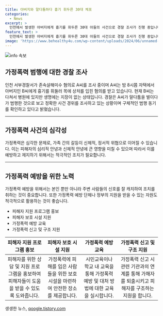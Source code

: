 ```yaml
---
title: 아버지와 말다툼하다 흉기 휘두른 30대 체포
categories:
  - News
excerpt: >
  인천에서 발생한 아버지에게 흉기를 휘두른 30대 아들의 사건으로 경찰 조사가 진행 중입니다. 30대 A씨는 아버지인 60대 B씨를 공격한 후 직접 신고하고 체포됐습니다. 피해자 B씨는 다친 상태지만 생명은 위협받지 않으며 경찰은 동기 파악과 구속 여부에 대한 조사를 진행하고 있습니다. (150자)
feature_text: >
  인천에서 발생한 아버지에게 흉기를 휘두른 30대 아들의 사건으로 경찰 조사가 진행 중입니다. 30대 A씨는 아버지인 60대 B씨를 공격한 후 직접 신고하고 체포됐습니다. 피해자 B씨는 다친 상태지만 생명은 위협받지 않으며 경찰은 동기 파악과 구속 여부에 대한 조사를 진행하고 있습니다. (150자)
image: 'https://www.behealthy4u.com/wp-content/uploads/2024/06/unnamed-file.png'
---
```


<p><img src="https://www.behealthy4u.com/wp-content/uploads/2024/06/unnamed-file.png" alt="info 속보" /></p>

<h2 data-ke-size="size26">가정폭력 범행에 대한 경찰 조사</h2>

<p data-ke-size="size16">인천 서부경찰서가 존속살해미수 혐의로 A씨를 조사 중이며 A씨는 밤 8시쯤 자택에서 아버지인 B씨에게 흉기를 휘둘러 목에 상처를 입힌 혐의를 받고 있습니다. 현재 B씨는 다쳐서 병원에 있지만 생명에는 지장이 없는 상태입니다. 경찰은 A씨가 말다툼을 벌이다가 범행한 것으로 보고 정확한 사건 경위를 조사하고 있는 상황이며 구체적인 범행 동기를 확인하고 있다고 밝혔습니다.</p>

<hr>

<h2 data-ke-size="size26">가정폭력 사건의 심각성</h2>

<p data-ke-size="size16">가정폭력은 심각한 문제로, 가족 간의 갈등이 신체적, 정서적 위협으로 이어질 수 있습니다. 이는 피해자의 심리적 안녕과 신체적 안녕에 큰 영향을 미칠 수 있으며 따라서 이를 예방하고 제지하기 위해서는 적극적인 조치가 필요합니다.</p>

<hr>

<h2 data-ke-size="size26">가정폭력 예방을 위한 노력</h2>

<p data-ke-size="size16">가정폭력 예방을 위해서는 본인 뿐만 아니라 주변 사람들의 신호를 잘 캐치하여 조치를 취하는 것이 중요합니다. 또한 가정폭력 예방 단체나 정부의 지원을 받을 수 있는 자원도 적극적으로 활용하는 것이 좋습니다.</p>

<ul>
    <li>피해자 지원 프로그램 홍보</li>
    <li>피해자 보호 시설 지원</li>
    <li>가정폭력 예방 교육</li>
    <li>가정폭력 신고 및 구조 지원</li>
</ul>

<table>
    <thead>
        <tr>
            <th style="text-align: center;">피해자 지원 프로그램 홍보</th>
            <th style="text-align: center;">피해자 보호 시설 지원</th>
            <th style="text-align: center;">가정폭력 예방 교육</th>
            <th style="text-align: center;">가정폭력 신고 및 구조 지원</th>
        </tr>
    </thead>
    <tbody>
        <tr>
            <td style="text-align: center;">피해자를 위한 상담 및 지원 프로그램을 홍보하여 피해자들이 도움을 받을 수 있도록 도와줍니다.</td>
            <td style="text-align: center;">가정폭력에 피해를 입은 사람들을 위한 보호 시설을 마련하여 안전한 장소를 제공합니다.</td>
            <td style="text-align: center;">시민교육이나 학교 내 교육을 통해 가정폭력 예방 및 대처 방법에 대한 교육을 실시합니다.</td>
            <td style="text-align: center;">가정폭력 신고 시 관련 기관과의 연계를 통해 가해자를 퇴출시키고 피해자를 구조하는 지원을 합니다.</td>
        </tr>
    </tbody>
</table>
생생한 뉴스, <a href="https://qoogle.tistory.com" rel="dofollow">qoogle.tistory.com</a>


